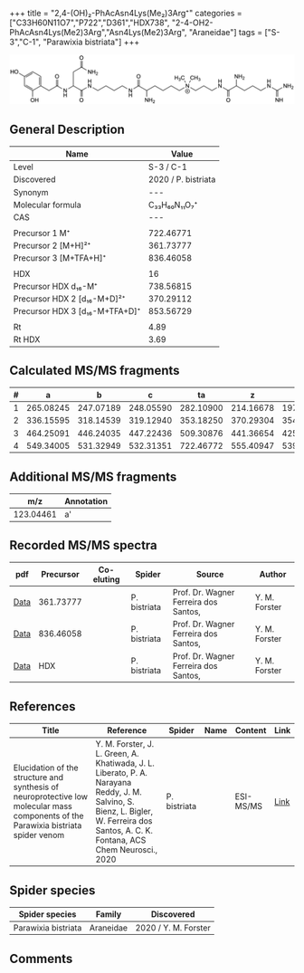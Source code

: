 +++
title = "2,4-(OH)₂-PhAcAsn4Lys(Me₂)3Arg⁺"
categories = ["C33H60N11O7","P722","D361","HDX738",
"2-4-OH2-PhAcAsn4Lys(Me2)3Arg","Asn4Lys(Me2)3Arg",
"Araneidae"]
tags = ["S-3","C-1",
"Parawixia bistriata"]
+++

![](/img/2-4-OH2-PhAcAsn4Lys(Me2)3Arg.png)

## General Description

| Name                       | Value              |
|----------------------------|--------------------|
| Level                      | S-3 / C-1          |
| Discovered                 | 2020 / P. bistriata |
| Synonym                    | ---                |
| Molecular formula          | C₃₃H₆₀N₁₁O₇⁺                   |
| CAS                        | ---                |
|                            |                    |
| Precursor 1  M⁺         | 722.46771                   |
| Precursor 2 [M+H]²⁺       | 361.73777                   |
| Precursor 3 [M+TFA+H]⁺              | 836.46058                   |
|                            |                    |
| HDX                        | 16                   |
| Precursor HDX    d₁₆-M⁺   | 738.56815                   |
| Precursor HDX 2 [d₁₆-M+D]²⁺ | 370.29112                   |
| Precursor HDX 3 [d₁₆-M+TFA+D]⁺           | 853.56729                   |
|                            |                    |
| Rt                         | 4.89                   |
| Rt HDX                     | 3.69                   |

## Calculated MS/MS fragments

| # | a         | b         | c         | ta        | z         | y         | tz        |
|---|-----------|-----------|-----------|-----------|-----------|-----------|-----------|
| 1 | 265.08245 | 247.07189 | 248.05590 | 282.10900 | 214.16678 | 197.14023 | 259.22463 |
| 2 | 336.15595 | 318.14539 | 319.12940 | 353.18250 | 370.29304 | 354.27432 | 387.31959 |
| 3 | 464.25091 | 446.24035 | 447.22436 | 509.30876 | 441.36654 | 425.34782 | 458.39309 |
| 4 | 549.34005 | 531.32949 | 532.31351 | 722.46772 | 555.40947 | 539.39075 | 572.43602 |

## Additional MS/MS fragments

| m/z       | Annotation |
|-----------|------------|
| 123.04461 | a'         |

## Recorded MS/MS spectra

| pdf                                             | Precursor | Co-eluting | Spider      | Source                       | Author        |
|-------------------------------------------------|-----------|------------|-------------|------------------------------|---------------|
| [Data](/pdf/P-bistriata/722_2-4-OH2-PhAcAsn4Lys(Me2)3Arg_Pb_2.pdf) | 361.73777 |           | P. bistriata | Prof. Dr. Wagner Ferreira dos Santos,  | Y. M. Forster |
| [Data](/pdf/P-bistriata/722_2-4-OH2-PhAcAsn4Lys(Me2)3Arg_Pb_3.pdf) | 836.46058 |           | P. bistriata | Prof. Dr. Wagner Ferreira dos Santos,  | Y. M. Forster |
| [Data](/pdf/P-bistriata/722_2-4-OH2-PhAcAsn4Lys(Me2)3Arg_Pb_HDX.pdf) | HDX |           | P. bistriata | Prof. Dr. Wagner Ferreira dos Santos,  | Y. M. Forster |


## References

| Title | Reference | Spider | Name | Content | Link |
|-------|-----------|--------|------|---------|------|
| Elucidation of the structure and synthesis of neuroprotective low molecular mass components of the Parawixia bistriata spider venom      | Y. M. Forster, J. L. Green, A. Khatiwada, J. L. Liberato, P. A. Narayana Reddy, J. M. Salvino, S. Bienz, L. Bigler, W. Ferreira dos Santos, A. C. K. Fontana, ACS Chem Neurosci., 2020          | P. bistriata       |      | ESI-MS/MS        | [Link](https://pubs.acs.org/doi/10.1021/acschemneuro.0c00007)     |

## Spider species

| Spider species     | Family     | Discovered           |
|--------------------|------------|----------------------|
| Parawixia bistriata | Araneidae | 2020 / Y. M. Forster |


## Comments